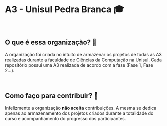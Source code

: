 # A3 - Unisul Pedra Branca 🎓

<br>

## O que é essa organização? 💭
A organização foi criada no intuito de armazenar os projetos de todas as A3 realizadas durante a faculdade de Ciências da Computação na Unisul. Cada repositório possui uma A3 realizada de acordo com a fase (Fase 1, Fase 2...).

<br>

## Como faço para contribuir? 😬
Infelizmente a organização **não aceita** contribuições. A mesma se dedica apenas ao armazenamento dos projetos criados durante a totalidade do curso e acompanhamento do progresso dos participantes.

<br>
